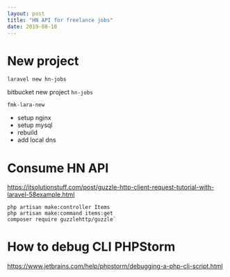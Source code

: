 ```yaml
---
layout: post
title: "HN API for freelance jobs"
date: 2019-08-18
---
```


# New project

```
laravel new hn-jobs
```

bitbucket new project `hn-jobs`

`fmk-lara-new`
* setup nginx
* setup mysql
* rebuild
* add local dns


# Consume HN API
https://itsolutionstuff.com/post/guzzle-http-client-request-tutorial-with-laravel-58example.html

```
php artisan make:controller Items
php artisan make:command items:get
composer require guzzlehttp/guzzle`
```

# How to debug CLI PHPStorm
https://www.jetbrains.com/help/phpstorm/debugging-a-php-cli-script.html

